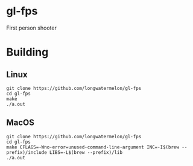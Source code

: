 # gl-fps
First person shooter

# Building
## Linux
```
git clone https://github.com/longwatermelon/gl-fps
cd gl-fps
make
./a.out
```

## MacOS
```
git clone https://github.com/longwatermelon/gl-fps
cd gl-fps
make CFLAGS=-Wno-error=unused-command-line-argument INC=-I$(brew --prefix)/include LIBS=-L$(brew --prefix)/lib
./a.out
```

